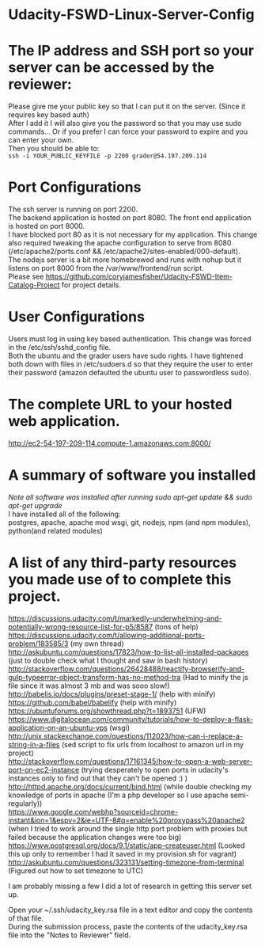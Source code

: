 # Udacity-FSWD-Linux-Server-Config

# The IP address and SSH port so your server can be accessed by the reviewer:
Please give me your public key so that I can put it on the server. (Since it requires key based auth)  
After I add it I will also give you the password so that you may use sudo commands... Or if you prefer
I can force your password to expire and you can enter your own.  
Then you should be able to:  
`ssh -i YOUR_PUBLIC_KEYFILE -p 2200 grader@54.197.209.114`

# Port Configurations
The ssh server is running on port 2200.  
The backend application is hosted on port 8080. The front end application is hosted on port 8000.  
I have blocked port 80 as it is not necessary for my application. This change also required tweaking
the apache configuration to serve from 8080 (/etc/apache2/ports.conf && /etc/apache2/sites-enabled/000-default).  
The nodejs server is a bit more homebrewed and runs with nohup but it listens on port 8000 from the /var/www/frontend/run script.  
Please see https://github.com/coryjamesfisher/Udacity-FSWD-Item-Catalog-Project for project details.  

# User Configurations
Users must log in using key based authentication. This change was forced in the /etc/ssh/sshd_config file.  
Both the ubuntu and the grader users have sudo rights. I have tightened both down with files in /etc/sudoers.d so that they require the user to enter their password (amazon defaulted the ubuntu user to passwordless sudo).

# The complete URL to your hosted web application.
http://ec2-54-197-209-114.compute-1.amazonaws.com:8000/  

# A summary of software you installed
*Note all software was installed after running sudo apt-get update && sudo apt-get upgrade*  
I have installed all of the following:  
postgres, apache, apache mod wsgi, git, nodejs, npm (and npm modules), python(and related modules)  

# A list of any third-party resources you made use of to complete this project.
https://discussions.udacity.com/t/markedly-underwhelming-and-potentially-wrong-resource-list-for-p5/8587 (tons of help)  
https://discussions.udacity.com/t/allowing-additional-ports-problem/183585/3 (my own thread)  
http://askubuntu.com/questions/17823/how-to-list-all-installed-packages (just to double check what I thought and saw in bash history)  
http://stackoverflow.com/questions/26428488/reactify-browserify-and-gulp-typeerror-object-transform-has-no-method-tra (Had to minify the js file since it was almost 3 mb and was sooo slow!)  
http://babeljs.io/docs/plugins/preset-stage-1/ (help with minify)  
https://github.com/babel/babelify (help with minify)  
https://ubuntuforums.org/showthread.php?t=1893751 (UFW)  
https://www.digitalocean.com/community/tutorials/how-to-deploy-a-flask-application-on-an-ubuntu-vps (wsgi)  
http://unix.stackexchange.com/questions/112023/how-can-i-replace-a-string-in-a-files (sed script to fix urls from localhost to amazon url in my project)  
http://stackoverflow.com/questions/17161345/how-to-open-a-web-server-port-on-ec2-instance (trying desperately to open ports in udacity's instances only to find out that they can't be opened :) )  
http://httpd.apache.org/docs/current/bind.html (while double checking my knowledge of ports in apache (I'm a php developer so I use apache semi-regularly))  
https://www.google.com/webhp?sourceid=chrome-instant&ion=1&espv=2&ie=UTF-8#q=enable%20proxypass%20apache2 (when I tried to work around the single http port problem with proxies but failed because the application changes were too big)  
https://www.postgresql.org/docs/9.1/static/app-createuser.html (Looked this up only to remember I had it saved in my provision.sh for vagrant)  
http://askubuntu.com/questions/323131/setting-timezone-from-terminal (Figured out how to set timezone to UTC)  

I am probably missing a few I did a lot of research in getting this server set up.  

Open your ~/.ssh/udacity_key.rsa file in a text editor and copy the contents of that file.  
During the submission process, paste the contents of the udacity_key.rsa file into the "Notes to Reviewer" field.  
